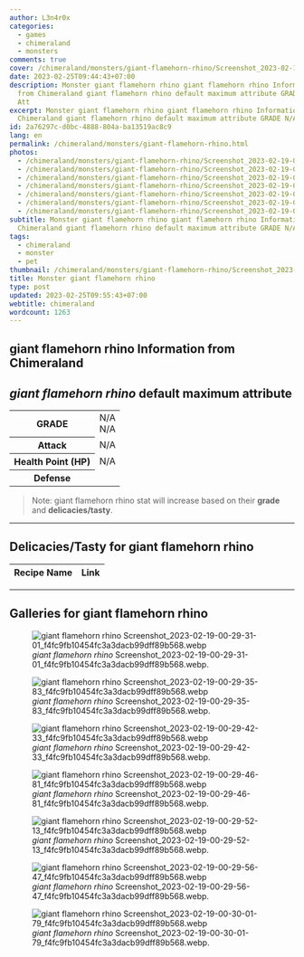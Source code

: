 ```yaml
---
author: L3n4r0x
categories:
  - games
  - chimeraland
  - monsters
comments: true
cover: /chimeraland/monsters/giant-flamehorn-rhino/Screenshot_2023-02-19-00-29-31-01_f4fc9fb10454fc3a3dacb99dff89b568.webp
date: 2023-02-25T09:44:43+07:00
description: Monster giant flamehorn rhino giant flamehorn rhino Information
  from Chimeraland giant flamehorn rhino default maximum attribute GRADE N/A N/A
  Att
excerpt: Monster giant flamehorn rhino giant flamehorn rhino Information from
  Chimeraland giant flamehorn rhino default maximum attribute GRADE N/A N/A Att
id: 2a76297c-d0bc-4888-804a-ba13519ac8c9
lang: en
permalink: /chimeraland/monsters/giant-flamehorn-rhino.html
photos:
  - /chimeraland/monsters/giant-flamehorn-rhino/Screenshot_2023-02-19-00-29-31-01_f4fc9fb10454fc3a3dacb99dff89b568.webp
  - /chimeraland/monsters/giant-flamehorn-rhino/Screenshot_2023-02-19-00-29-35-83_f4fc9fb10454fc3a3dacb99dff89b568.webp
  - /chimeraland/monsters/giant-flamehorn-rhino/Screenshot_2023-02-19-00-29-42-33_f4fc9fb10454fc3a3dacb99dff89b568.webp
  - /chimeraland/monsters/giant-flamehorn-rhino/Screenshot_2023-02-19-00-29-46-81_f4fc9fb10454fc3a3dacb99dff89b568.webp
  - /chimeraland/monsters/giant-flamehorn-rhino/Screenshot_2023-02-19-00-29-52-13_f4fc9fb10454fc3a3dacb99dff89b568.webp
  - /chimeraland/monsters/giant-flamehorn-rhino/Screenshot_2023-02-19-00-29-56-47_f4fc9fb10454fc3a3dacb99dff89b568.webp
  - /chimeraland/monsters/giant-flamehorn-rhino/Screenshot_2023-02-19-00-30-01-79_f4fc9fb10454fc3a3dacb99dff89b568.webp
subtitle: Monster giant flamehorn rhino giant flamehorn rhino Information from
  Chimeraland giant flamehorn rhino default maximum attribute GRADE N/A N/A Att
tags:
  - chimeraland
  - monster
  - pet
thumbnail: /chimeraland/monsters/giant-flamehorn-rhino/Screenshot_2023-02-19-00-29-31-01_f4fc9fb10454fc3a3dacb99dff89b568.webp
title: Monster giant flamehorn rhino
type: post
updated: 2023-02-25T09:55:43+07:00
webtitle: chimeraland
wordcount: 1263
---
```


<link
  rel="stylesheet"
  href="https://rawcdn.githack.com/dimaslanjaka/Web-Manajemen/870a349/css/bootstrap-5-3-0-alpha3-wrapper.css"
/>
<section id="bootstrap-wrapper">
  <div data-bs-theme="dark">
    <h2>giant flamehorn rhino Information from Chimeraland</h2>
    <h2 id="attribute">
      <i>giant flamehorn rhino</i> default maximum attribute
    </h2>
    <div class="row">
      <div class="col mb-2">
        <div class="card">
          <div class="card-body">
            <table>
              <tr>
                <th>GRADE</th>
                <td>N/A <br />N/A</td>
              </tr>
              <tr>
                <th>Attack</th>
                <td>N/A</td>
              </tr>
              <tr>
                <th>Health Point (HP)</th>
                <td>N/A</td>
              </tr>
              <tr>
                <th>Defense</th>
                <td></td>
              </tr>
            </table>
          </div>
        </div>
      </div>
    </div>
    <blockquote class="bd-callout bd-callout-warning">
      Note: giant flamehorn rhino stat will increase based on their
      <b>grade</b> and <b>delicacies/tasty</b>.
    </blockquote>
    <hr />
    <h2 id="delicacies">Delicacies/Tasty for giant flamehorn rhino</h2>
    <div class="card">
      <div class="card-body">
        <div class="table-responsive">
          <table class="table table-striped">
            <thead>
              <tr>
                <th>Recipe Name</th>
                <th>Link</th>
              </tr>
            </thead>
            <tbody></tbody>
          </table>
        </div>
      </div>
    </div>
    <hr />
    <div id="gallery">
      <h2>Galleries for giant flamehorn rhino</h2>
      <div class="row">
        <div class="col-lg-6 col-12">
          <figure>
            <img
              src="https://www.webmanajemen.com/chimeraland/monsters/giant-flamehorn-rhino/Screenshot_2023-02-19-00-29-31-01_f4fc9fb10454fc3a3dacb99dff89b568.webp"
              alt="giant flamehorn rhino Screenshot_2023-02-19-00-29-31-01_f4fc9fb10454fc3a3dacb99dff89b568.webp"
            />
            <figcaption style="word-wrap: break-word">
              <i>giant flamehorn rhino</i>
              Screenshot_2023-02-19-00-29-31-01_f4fc9fb10454fc3a3dacb99dff89b568.webp.
            </figcaption>
          </figure>
        </div>
        <div class="col-lg-6 col-12">
          <figure>
            <img
              src="https://www.webmanajemen.com/chimeraland/monsters/giant-flamehorn-rhino/Screenshot_2023-02-19-00-29-35-83_f4fc9fb10454fc3a3dacb99dff89b568.webp"
              alt="giant flamehorn rhino Screenshot_2023-02-19-00-29-35-83_f4fc9fb10454fc3a3dacb99dff89b568.webp"
            />
            <figcaption style="word-wrap: break-word">
              <i>giant flamehorn rhino</i>
              Screenshot_2023-02-19-00-29-35-83_f4fc9fb10454fc3a3dacb99dff89b568.webp.
            </figcaption>
          </figure>
        </div>
        <div class="col-lg-6 col-12">
          <figure>
            <img
              src="https://www.webmanajemen.com/chimeraland/monsters/giant-flamehorn-rhino/Screenshot_2023-02-19-00-29-42-33_f4fc9fb10454fc3a3dacb99dff89b568.webp"
              alt="giant flamehorn rhino Screenshot_2023-02-19-00-29-42-33_f4fc9fb10454fc3a3dacb99dff89b568.webp"
            />
            <figcaption style="word-wrap: break-word">
              <i>giant flamehorn rhino</i>
              Screenshot_2023-02-19-00-29-42-33_f4fc9fb10454fc3a3dacb99dff89b568.webp.
            </figcaption>
          </figure>
        </div>
        <div class="col-lg-6 col-12">
          <figure>
            <img
              src="https://www.webmanajemen.com/chimeraland/monsters/giant-flamehorn-rhino/Screenshot_2023-02-19-00-29-46-81_f4fc9fb10454fc3a3dacb99dff89b568.webp"
              alt="giant flamehorn rhino Screenshot_2023-02-19-00-29-46-81_f4fc9fb10454fc3a3dacb99dff89b568.webp"
            />
            <figcaption style="word-wrap: break-word">
              <i>giant flamehorn rhino</i>
              Screenshot_2023-02-19-00-29-46-81_f4fc9fb10454fc3a3dacb99dff89b568.webp.
            </figcaption>
          </figure>
        </div>
        <div class="col-lg-6 col-12">
          <figure>
            <img
              src="https://www.webmanajemen.com/chimeraland/monsters/giant-flamehorn-rhino/Screenshot_2023-02-19-00-29-52-13_f4fc9fb10454fc3a3dacb99dff89b568.webp"
              alt="giant flamehorn rhino Screenshot_2023-02-19-00-29-52-13_f4fc9fb10454fc3a3dacb99dff89b568.webp"
            />
            <figcaption style="word-wrap: break-word">
              <i>giant flamehorn rhino</i>
              Screenshot_2023-02-19-00-29-52-13_f4fc9fb10454fc3a3dacb99dff89b568.webp.
            </figcaption>
          </figure>
        </div>
        <div class="col-lg-6 col-12">
          <figure>
            <img
              src="https://www.webmanajemen.com/chimeraland/monsters/giant-flamehorn-rhino/Screenshot_2023-02-19-00-29-56-47_f4fc9fb10454fc3a3dacb99dff89b568.webp"
              alt="giant flamehorn rhino Screenshot_2023-02-19-00-29-56-47_f4fc9fb10454fc3a3dacb99dff89b568.webp"
            />
            <figcaption style="word-wrap: break-word">
              <i>giant flamehorn rhino</i>
              Screenshot_2023-02-19-00-29-56-47_f4fc9fb10454fc3a3dacb99dff89b568.webp.
            </figcaption>
          </figure>
        </div>
        <div class="col-lg-6 col-12">
          <figure>
            <img
              src="https://www.webmanajemen.com/chimeraland/monsters/giant-flamehorn-rhino/Screenshot_2023-02-19-00-30-01-79_f4fc9fb10454fc3a3dacb99dff89b568.webp"
              alt="giant flamehorn rhino Screenshot_2023-02-19-00-30-01-79_f4fc9fb10454fc3a3dacb99dff89b568.webp"
            />
            <figcaption style="word-wrap: break-word">
              <i>giant flamehorn rhino</i>
              Screenshot_2023-02-19-00-30-01-79_f4fc9fb10454fc3a3dacb99dff89b568.webp.
            </figcaption>
          </figure>
        </div>
      </div>
    </div>
  </div>
</section>